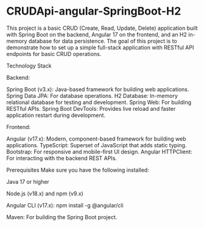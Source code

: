 # CRUDApi-angular-SpringBoot-H2



This project is a basic CRUD (Create, Read, Update, Delete) application built with Spring Boot on the backend, Angular 17 on the frontend, and an H2 in-memory database for data persistence. The goal of this project is to demonstrate how to set up a simple full-stack application with RESTful API endpoints for basic CRUD operations.



Technology Stack

Backend:

Spring Boot (v3.x): Java-based framework for building web applications.
Spring Data JPA: For database operations.
H2 Database: In-memory relational database for testing and development.
Spring Web: For building RESTful APIs.
Spring Boot DevTools: Provides live reload and faster application restart during development.


Frontend:

Angular (v17.x): Modern, component-based framework for building web applications.
TypeScript: Superset of JavaScript that adds static typing.
Bootstrap: For responsive and mobile-first UI design.
Angular HTTPClient: For interacting with the backend REST APIs.




Prerequisites
Make sure you have the following installed:

Java 17 or higher

Node.js (v18.x) and npm (v9.x)

Angular CLI (v17.x): npm install -g @angular/cli

Maven: For building the Spring Boot project.
